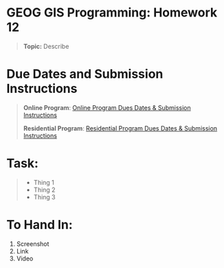# GEOG GIS Programming: Homework 12
>
>**Topic:** Describe 
>

# Due Dates and Submission Instructions
> **Online Program**: [Online Program Dues Dates & Submission Instructions](https://github.tamu.edu/TAMU-GEOG-676-GIS-Programming/Online/blob/master/submissions/12.md)
>
> **Residential Program**: [Residential Program Dues Dates & Submission Instructions](https://github.tamu.edu/TAMU-GEOG-676-GIS-Programming/Residential/blob/master/submissions/12.md)

# **Task:**
> - Thing 1 
> - Thing 2
> - Thing 3

# **To Hand In:**
1. Screenshot
2. Link
3. Video
